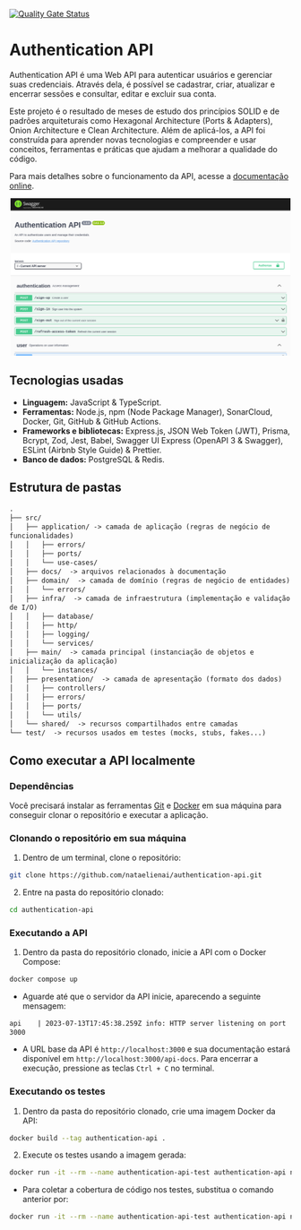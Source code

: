 [![Quality Gate Status](https://sonarcloud.io/api/project_badges/measure?project=nataelienai_authentication-api&metric=alert_status)](https://sonarcloud.io/summary/new_code?id=nataelienai_authentication-api)

# Authentication API

Authentication API é uma Web API para autenticar usuários e gerenciar suas
credenciais. Através dela, é possível se cadastrar, criar, atualizar e encerrar
sessões e consultar, editar e excluir sua conta.

Este projeto é o resultado de meses de estudo dos princípios SOLID e de padrões arquiteturais como Hexagonal Architecture (Ports & Adapters), Onion Architecture e Clean Architecture. Além de aplicá-los, a API foi construída para aprender novas tecnologias e compreender e usar conceitos, ferramentas e práticas que ajudam a melhorar a qualidade do código.

Para mais detalhes sobre o funcionamento da API, acesse a [documentação online](https://an-authentication-api.onrender.com/api-docs).

<p align="center">
  <a href="https://an-authentication-api.onrender.com/api-docs" target="_blank"><img src="./assets/api-docs.png" width="500" alt="Authentication API documentation" /></a>
</p>

## Tecnologias usadas

- **Linguagem:** JavaScript & TypeScript.
- **Ferramentas:** Node.js, npm (Node Package Manager), SonarCloud, Docker, Git,
  GitHub & GitHub Actions.
- **Frameworks e bibliotecas:** Express.js, JSON Web Token (JWT), Prisma, Bcrypt, Zod, Jest, Babel, Swagger UI Express (OpenAPI 3 & Swagger), ESLint (Airbnb Style Guide) & Prettier.
- **Banco de dados:** PostgreSQL & Redis.

## Estrutura de pastas

```
.
├── src/
│   ├── application/ -> camada de aplicação (regras de negócio de funcionalidades)
│   │   ├── errors/
│   │   ├── ports/
│   │   └── use-cases/
│   ├── docs/  -> arquivos relacionados à documentação
│   ├── domain/  -> camada de domínio (regras de negócio de entidades)
│   │   └── errors/
│   ├── infra/  -> camada de infraestrutura (implementação e validação de I/O)
│   │   ├── database/
│   │   ├── http/
│   │   ├── logging/
│   │   └── services/
│   ├── main/  -> camada principal (instanciação de objetos e inicialização da aplicação)
│   │   └── instances/
│   ├── presentation/  -> camada de apresentação (formato dos dados)
│   │   ├── controllers/
│   │   ├── errors/
│   │   ├── ports/
│   │   └── utils/
│   └── shared/  -> recursos compartilhados entre camadas
└── test/  -> recursos usados em testes (mocks, stubs, fakes...)
```

## Como executar a API localmente

### Dependências

Você precisará instalar as ferramentas [Git](https://git-scm.com/downloads) e [Docker](https://docs.docker.com/get-docker/) em sua máquina para conseguir clonar o repositório e executar a aplicação.

### Clonando o repositório em sua máquina

1. Dentro de um terminal, clone o repositório:

```sh
git clone https://github.com/nataelienai/authentication-api.git
```

2. Entre na pasta do repositório clonado:

```sh
cd authentication-api
```

### Executando a API

1. Dentro da pasta do repositório clonado, inicie a API com o Docker Compose:

```sh
docker compose up
```

- Aguarde até que o servidor da API inicie, aparecendo a seguinte mensagem:

```
api    | 2023-07-13T17:45:38.259Z info: HTTP server listening on port 3000
```

- A URL base da API é `http://localhost:3000` e sua documentação estará disponível em `http://localhost:3000/api-docs`. Para encerrar a execução, pressione as teclas `Ctrl + C` no terminal.

### Executando os testes

1. Dentro da pasta do repositório clonado, crie uma imagem Docker da API:

```sh
docker build --tag authentication-api .
```

2. Execute os testes usando a imagem gerada:

```sh
docker run -it --rm --name authentication-api-test authentication-api npm test
```

- Para coletar a cobertura de código nos testes, substitua o comando anterior por:

```sh
docker run -it --rm --name authentication-api-test authentication-api npm run test:coverage
```
